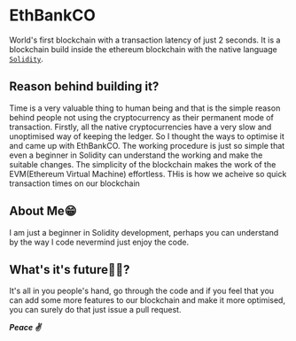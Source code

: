 # EthBankCO
World's first blockchain with a transaction latency of just 2 seconds. It is a blockchain build inside the ethereum blockchain with the native language [`Solidity`][sol].
## Reason behind building it?
Time is a very valuable thing to human being and that is the simple reason behind people not using the cryptocurrency as their permanent mode of transaction. Firstly, all the native cryptocurrencies have a very slow and unoptimised way of keeping the ledger. So I thought the ways to optimise it and came up with EthBankCO. The working procedure is just so simple that even a beginner in Solidity can understand the working and make the suitable changes. The simplicity of the blockchain makes the work of the EVM(Ethereum Virtual Machine) effortless. THis is how we acheive so quick transaction times on our blockchain

## About Me😁
I am just a beginner in Solidity development, perhaps you can understand by the way I code nevermind just enjoy the code. 

## What's it's future🤷‍♂️?
It's all in you people's hand, go through the code and if you feel that you can add some more features to our blockchain and make it more optimised, you can surely do that just issue a pull request.

***Peace ✌***



[sol]:https://docs.soliditylang.org/en/v0.8.16/
